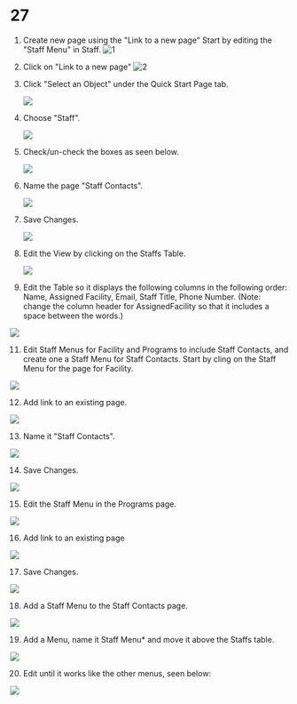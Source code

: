# 27

1. ​Create new page using the "Link to a new page" Start by editing the "Staff Menu" in Staff.
   ![1](/images/27/01.png)

2. Click on "Link to a new page"
   ![2](/images/27/02.png)

3. Click "Select an Object" under the Quick Start Page tab.

   ![](/images/27/03.png)

4. Choose "Staff".

   ![](/images/27/04.png)

5. Check/un-check the boxes as seen below.

   ![](/images/27/05.png)

6. Name the page "Staff Contacts".

   ![](/images/27/06.png)

7. Save Changes.

   ![](/images/27/07.png)

8. Edit the View by clicking on the Staffs Table.

   ![](/images/27/08.png)

9. Edit the Table so it displays the following columns in the following order: Name, Assigned Facility, Email, Staff Title, Phone Number. (Note: change the column header for AssignedFacility so that it includes a space between the words.)  

![](/images/27/10.png)

11. Edit Staff Menus for Facility and Programs to include Staff Contacts, and create one a Staff Menu for Staff Contacts. Start by cling on the Staff Menu for the page for Facility.

![](/images/27/11.png)

12. Add link to an existing page.

![](/images/27/12.png)

13. Name it "Staff Contacts".

![](/images/27/13.png)

14. Save Changes.

![](/images/27/14.png)

15. Edit the Staff Menu in the Programs page.

![](/images/27/15.png)

16.  Add link to an existing page

![](/images/27/16.png)

17.  Save Changes.

![](/images/27/18.png)

18. Add a Staff Menu to the Staff Contacts page.

![](/images/27/19.png)

19. Add a Menu, name it Staff Menu* and move it above the Staffs table.

![](/images/27/20.png)

20. Edit until it works like the other menus, seen below:

![](/images/27/21.png)

   ​